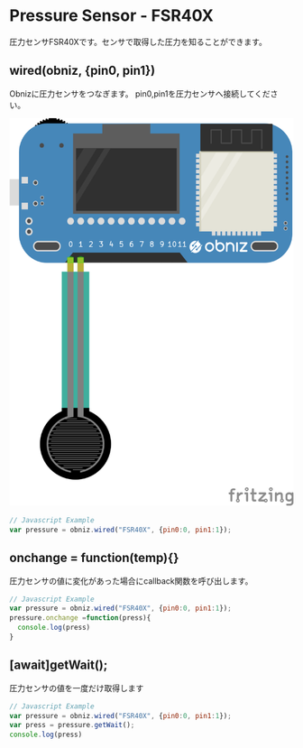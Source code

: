 # Pressure Sensor - FSR40X
圧力センサFSR40Xです。センサで取得した圧力を知ることができます。

## wired(obniz, {pin0, pin1})
Obnizに圧力センサをつなぎます。
pin0,pin1を圧力センサへ接続してください。

![](./wired.png)
```javascript
// Javascript Example
var pressure = obniz.wired("FSR40X", {pin0:0, pin1:1});
```

## onchange = function(temp){}
圧力センサの値に変化があった場合にcallback関数を呼び出します。

```javascript
// Javascript Example
var pressure = obniz.wired("FSR40X", {pin0:0, pin1:1});
pressure.onchange =function(press){
  console.log(press)
}
```

## [await]getWait();
圧力センサの値を一度だけ取得します

```javascript
// Javascript Example
var pressure = obniz.wired("FSR40X", {pin0:0, pin1:1});
var press = pressure.getWait();
console.log(press)
```
